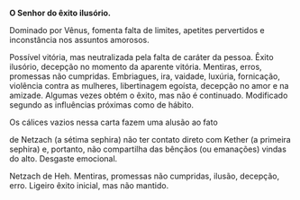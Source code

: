**O Senhor do êxito ilusório.**

  

Dominado por Vênus, fomenta falta de limites, apetites pervertidos e
inconstância nos assuntos amorosos.

  

Possível vitória, mas neutralizada pela falta de caráter da pessoa. Êxito
ilusório, decepção no momento da aparente vitória. Mentiras, erros, promessas
não cumpridas. Embriagues, ira, vaidade, luxúria, fornicação, violência contra
as mulheres, libertinagem egoísta, decepção no amor e na amizade. Algumas
vezes obtém o êxito, mas não é continuado. Modificado segundo as influências
próximas como de hábito.

  

Os cálices vazios nessa carta fazem uma alusão ao fato

de Netzach (a sétima sephira) não ter contato direto com Kether (a primeira
sephira) e, portanto, não compartilha das bênçãos (ou emanações) vindas do
alto. Desgaste emocional.

  

Netzach de Heh. Mentiras, promessas não cumpridas, ilusão, decepção, erro.
Ligeiro êxito inicial, mas não mantido.

